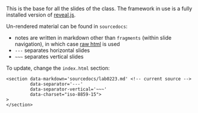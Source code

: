 This is the base for all the slides of the class. The framework in use is a fully installed version of [reveal.js](https://github.com/hakimel/reveal.js).

Un-rendered material can be found in `sourcedocs`:

- notes are written in markdown other than `fragments` (within slide navigation), in which case [raw html]() is used
- `---` separates horizontal slides
- `~~~` separates vertical slides

To update, change the `index.html` section:

```
<section data-markdown='sourcedocs/lab0223.md' <!-- current source -->
         data-separator='---'
         data-separator-vertical='~~~'
         data-charset="iso-8859-15">
>
</section>
```